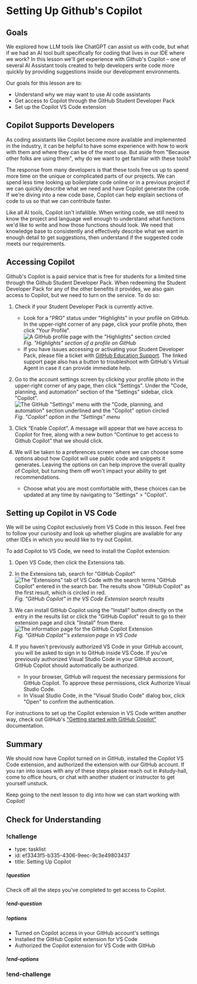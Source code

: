 # Setting Up Github's Copilot

## Goals

We explored how LLM tools like ChatGPT can assist us with code, but what if we had an AI tool built specifically for coding that lives in our IDE where we work? In this lesson we'll get experience with Github's Copilot – one of several AI Assistant tools created to help developers write code more quickly by providing suggestions inside our development environments. 

Our goals for this lesson are to:
- Understand why we may want to use AI code assistants
- Get access to Copilot through the GitHub Student Developer Pack
- Set up the Copilot VS Code extension

## Copilot Supports Developers

As coding assistants like Copilot become more available and implemented in the industry, it can be helpful to have some experience with how to work with them and where they can be of the most use. But aside from "Because other folks are using them", why do we want to get familiar with these tools? 

The response from many developers is that these tools free us up to spend more time on the unique or complicated parts of our projects. We can spend less time looking up boilerplate code online or in a previous project if we can quickly describe what we need and have Copilot generate the code. If we're diving into a new code base, Copilot can help explain sections of code to us so that we can contribute faster. 

Like all AI tools, Copilot isn't infallible. When writing code, we still need to know the project and language well enough to understand what functions we'd like to write and how those functions should look. We need that knowledge base to consistently and effectively describe what we want in enough detail to get suggestions, then understand if the suggested code meets our requirements. 

## Accessing Copilot

Github's Copilot is a paid service that is free for students for a limited time through the Github Student Developer Pack. When redeeming the Student Developer Pack for any of the other benefits it provides, we also gain access to Copilot, but we need to turn on the service. To do so:

1. Check if your Student Developer Pack is currently active.
   - Look for a "PRO" status under "Highlights" in your profile on GitHub. In the upper-right corner of any page, click your profile photo, then click "Your Profile".  
   ![A GitHub profile page with the "Highlights" section circled](assets/setting-up-copilot/github-profile-pro-location.png)  
   *Fig. "Highlights" section of a profile on GitHub*
   - If you have issues accessing or activating your Student Developer Pack, please file a ticket with [GitHub Education Support](https://support.github.com/contact/education). The linked support page also has a button to troubleshoot with GitHub's Virtual Agent in case it can provide immediate help. 

2. Go to the account settings screen by clicking your profile photo in the upper-right corner of any page, then click "Settings". Under the "Code, planning, and automation" section of the "Settings" sidebar, click "Copilot".  
   ![The GitHub "Settings" menu with the "Code, planning, and automation" section underlined and the "Copilot" option circled](assets/setting-up-copilot/github-settings-menu.png)  
   *Fig. "Copilot" option in the "Settings" menu*

3. Click “Enable Copilot”. A message will appear that we have access to Copilot for free, along with a new button “Continue to get access to Github Copilot” that we should click.

4. We will be taken to a preferences screen where we can choose some options about how Copilot will use public code and snippets it generates. Leaving the options on can help improve the overall quality of Copilot, but turning them off won't impact your ability to get recommendations.
   - Choose what you are most comfortable with, these choices can be updated at any time by navigating to "Settings" > "Copilot".

## Setting up Copilot in VS Code

We will be using Copilot exclusively from VS Code in this lesson. Feel free to follow your curiosity and look up whether plugins are available for any other IDEs in which you would like to try out Copilot. 

To add Copilot to VS Code, we need to install the Copilot extension:

1. Open VS Code, then click the Extensions tab.
 
2. In the Extensions tab, search for "GitHub Copilot"  
   ![The "Extensions" tab of VS Code with the search terms "GitHub Copilot" entered in the search bar. The results show "GitHub Copilot" as the first result, which is circled in red.](assets/setting-up-copilot/vscode-search-copilot.png)  
   *Fig. "GitHub Copilot" in the VS Code Extension search results*

3. We can install GitHub Copilot using the "Install" button directly on the entry in the results list or click the "GitHub Copilot" result to go to their extension page and click "Install" from there.  
   ![The information page for the GitHub Copilot Extension](assets/setting-up-copilot/vscode-copilot-extension-page.png)  
   *Fig. "GitHub Copilot"'s extension page in VS Code*

4. If you haven't previously authorized VS Code in your GitHub account, you will be asked to sign in to GitHub inside VS Code. If you've previously authorized Visual Studio Code in your GitHub account, GitHub Copilot should automatically be authorized.
   - In your browser, GitHub will request the necessary permissions for GitHub Copilot. To approve these permissions, click Authorize Visual Studio Code.
   - In Visual Studio Code, in the "Visual Studio Code" dialog box, click "Open" to confirm the authentication.

For instructions to set up the Copilot extension in VS Code written another way, check out GitHub's ["Getting started with GitHub Copilot"](https://docs.github.com/en/copilot/using-github-copilot/getting-started-with-github-copilot#installing-the-github-copilot-extension-in-visual-studio-code) documentation.

## Summary

We should now have Copilot turned on in GitHub, installed the Copilot VS Code extension, and authorized the extension with our GitHub account. If you ran into issues with any of these steps please reach out in #study-hall, come to office hours, or chat with another student or instructor to get yourself unstuck.

Keep going to the next lesson to dig into how we can start working with Copilot!

## Check for Understanding

<!-- prettier-ignore-start -->
### !challenge
* type: tasklist
* id: ef3343f5-b335-4306-9eec-9c3e49803437
* title: Setting Up Copilot
##### !question

Check off all the steps you've completed to get access to Copilot.

##### !end-question
##### !options

* Turned on Copilot access in your GitHub account's settings
* Installed the GitHub Copilot extension for VS Code
* Authorized the Copilot extension for VS Code with GitHub

##### !end-options
### !end-challenge
<!-- prettier-ignore-end -->